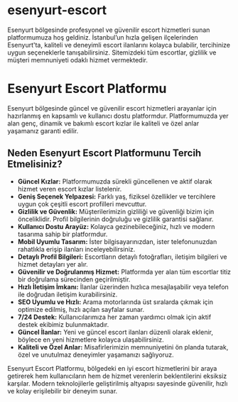 # esenyurt-escort
Esenyurt bölgesinde profesyonel ve güvenilir escort hizmetleri sunan platformumuza hoş geldiniz. İstanbul’un hızla gelişen ilçelerinden Esenyurt'ta, kaliteli ve deneyimli escort ilanlarını kolayca bulabilir, tercihinize uygun seçeneklerle tanışabilirsiniz.  Sitemizdeki tüm escortlar, gizlilik ve müşteri memnuniyeti odaklı hizmet vermektedir.
<h1>Esenyurt Escort Platformu</h1>


<p>Esenyurt bölgesinde güncel ve güvenilir escort hizmetleri arayanlar için hazırlanmış en kapsamlı ve kullanıcı dostu platformdur. Platformumuzda yer alan genç, dinamik ve bakımlı escort kızlar ile kaliteli ve özel anlar yaşamanız garanti edilir.</p>

<h2>Neden Esenyurt Escort Platformunu Tercih Etmelisiniz?</h2>
<ul>
  <li><strong>Güncel Kızlar:</strong> Platformumuzda sürekli güncellenen ve aktif olarak hizmet veren escort kızlar listelenir.</li>
  <li><strong>Geniş Seçenek Yelpazesi:</strong> Farklı yaş, fiziksel özellikler ve tercihlere uygun çok çeşitli escort profilleri mevcuttur.</li>
  <li><strong>Gizlilik ve Güvenlik:</strong> Müşterilerimizin gizliliği ve güvenliği bizim için önceliklidir. Profil bilgilerinin doğruluğu ve gizlilik garantisi sağlanır.</li>
  <li><strong>Kullanıcı Dostu Arayüz:</strong> Kolayca gezinebileceğiniz, hızlı ve modern tasarıma sahip bir platformdur.</li>
  <li><strong>Mobil Uyumlu Tasarım:</strong> İster bilgisayarınızdan, ister telefonunuzdan rahatlıkla erişip ilanları inceleyebilirsiniz.</li>
  <li><strong>Detaylı Profil Bilgileri:</strong> Escortların detaylı fotoğrafları, iletişim bilgileri ve hizmet detayları yer alır.</li>
  <li><strong>Güvenilir ve Doğrulanmış Hizmet:</strong> Platformda yer alan tüm escortlar titiz bir doğrulama sürecinden geçirilmiştir.</li>
  <li><strong>Hızlı İletişim İmkanı:</strong> İlanlar üzerinden hızlıca mesajlaşabilir veya telefon ile doğrudan iletişim kurabilirsiniz.</li>
  <li><strong>SEO Uyumlu ve Hızlı:</strong> Arama motorlarında üst sıralarda çıkmak için optimize edilmiş, hızlı açılan sayfalar sunar.</li>
  <li><strong>7/24 Destek:</strong> Kullanıcılarımıza her zaman yardımcı olmak için aktif destek ekibimiz bulunmaktadır.</li>
  <li><strong>Güncel İlanlar:</strong> Yeni ve güncel escort ilanları düzenli olarak eklenir, böylece en yeni hizmetlere kolayca ulaşabilirsiniz.</li>
  <li><strong>Kaliteli ve Özel Anlar:</strong> Misafirlerimizin memnuniyetini ön planda tutarak, özel ve unutulmaz deneyimler yaşamanızı sağlıyoruz.</li>
</ul>

<p>Esenyurt Escort Platformu, bölgedeki en iyi escort hizmetlerini bir araya getirerek hem kullanıcıların hem de hizmet verenlerin beklentilerini eksiksiz karşılar. Modern teknolojilerle geliştirilmiş altyapısı sayesinde güvenilir, hızlı ve kolay erişilebilir bir deneyim sunar.</p>
